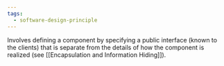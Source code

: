 ```yaml
---
tags:
  - software-design-principle
---
```

Involves defining a component by specifying a public interface (known to the clients) that is separate from the details of how the component is realized (see [[Encapsulation and Information Hiding]]).